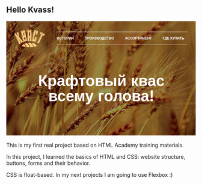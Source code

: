 ## Hello Kvass!
![My cool Kvass website](https://github.com/kalibria/Kvass-website/blob/master/img/Screenshot%20from%202021-03-19%2022-06-17.png?raw=true)

This is my first real project based on HTML Academy training materials.

In this project, I learned the basics of HTML and CSS: website structure, buttons, forms and their behavior.

CSS is float-based. In my next projects I am going to use Flexbox :)
